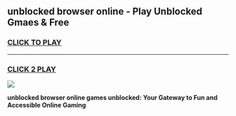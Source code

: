 
## unblocked browser online - Play Unblocked Gmaes & Free
<h3>
<a href="https://news.freeplayer.one?title=unblocked_browser_online&ref=23F">CLICK TO PLAY</a></h3>
<hr>

<h3>
<a href="https://news.freeplayer.one?title=unblocked_browser_online&ref=23F">CLICK 2 PLAY</a>
  
</h3>

<a href="https://news.freeplayer.one?title=unblocked_browser_online&ref=23F/"><img src="https://clearcache.store/games.png"></a>


**unblocked browser online games unblocked: Your Gateway to Fun and Accessible Online Gaming**
